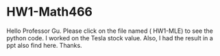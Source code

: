 # HW1-Math466
Hello Professor Gu.
Please click on the file named ( HW1-MLE) to see the python code.
I worked on the Tesla stock value.
Also, I had the result in a ppt also find here.
Thanks.
